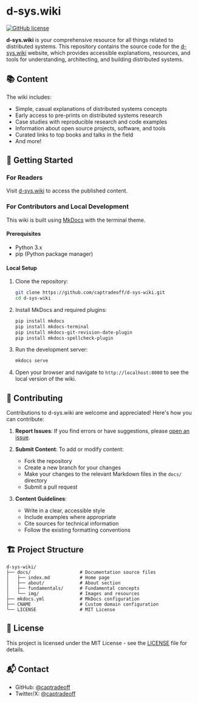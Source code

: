 # d-sys.wiki

[![GitHub license](https://img.shields.io/github/license/captradeoff/d-sys-wiki)](https://github.com/captradeoff/d-sys-wiki/blob/master/LICENSE)

**d-sys.wiki** is your comprehensive resource for all things related to distributed systems. This repository contains the source code for the [d-sys.wiki](https://d-sys.wiki) website, which provides accessible explanations, resources, and tools for understanding, architecting, and building distributed systems.

## 📚 Content

The wiki includes:

- Simple, casual explanations of distributed systems concepts
- Early access to pre-prints on distributed systems research
- Case studies with reproducible research and code examples
- Information about open source projects, software, and tools
- Curated links to top books and talks in the field
- And more!

## 🚀 Getting Started

### For Readers

Visit [d-sys.wiki](https://d-sys.wiki) to access the published content.

### For Contributors and Local Development

This wiki is built using [MkDocs](https://www.mkdocs.org/) with the terminal theme.

#### Prerequisites

- Python 3.x
- pip (Python package manager)

#### Local Setup

1. Clone the repository:
   ```bash
   git clone https://github.com/captradeoff/d-sys-wiki.git
   cd d-sys-wiki
   ```

2. Install MkDocs and required plugins:
   ```bash
   pip install mkdocs
   pip install mkdocs-terminal
   pip install mkdocs-git-revision-date-plugin
   pip install mkdocs-spellcheck-plugin
   ```

3. Run the development server:
   ```bash
   mkdocs serve
   ```

4. Open your browser and navigate to `http://localhost:8000` to see the local version of the wiki.

## 📝 Contributing

Contributions to d-sys.wiki are welcome and appreciated! Here's how you can contribute:

1. **Report Issues**: If you find errors or have suggestions, please [open an issue](https://github.com/captradeoff/d-sys-wiki/issues).

2. **Submit Content**: To add or modify content:
   - Fork the repository
   - Create a new branch for your changes
   - Make your changes to the relevant Markdown files in the `docs/` directory
   - Submit a pull request

3. **Content Guidelines**:
   - Write in a clear, accessible style
   - Include examples where appropriate
   - Cite sources for technical information
   - Follow the existing formatting conventions

## 🏗️ Project Structure

```
d-sys-wiki/
├── docs/                  # Documentation source files
│   ├── index.md           # Home page
│   ├── about/             # About section
│   ├── fundamentals/      # Fundamental concepts
│   └── img/               # Images and resources
├── mkdocs.yml             # MkDocs configuration
├── CNAME                  # Custom domain configuration
└── LICENSE                # MIT License
```

## 📄 License

This project is licensed under the MIT License - see the [LICENSE](LICENSE) file for details.

## 📬 Contact

- GitHub: [@captradeoff](https://github.com/captradeoff)
- Twitter/X: [@captradeoff](https://x.com/captradeoff)
